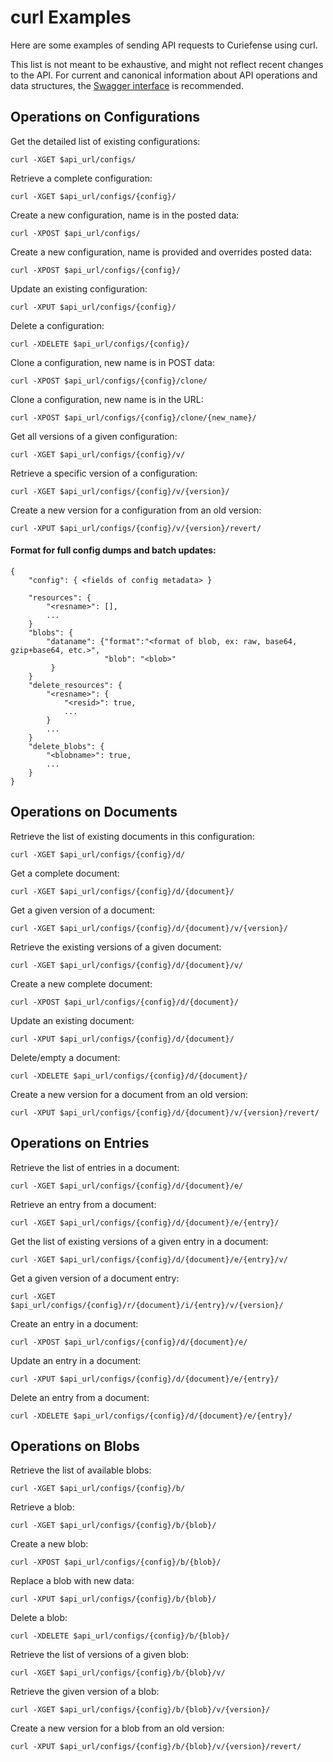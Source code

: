 # curl Examples

Here are some examples of sending API requests to Curiefense using curl. 

This list is not meant to be exhaustive, and might not reflect recent changes to the API. For current and canonical information about API operations and data structures, the [Swagger interface](./) is recommended.

## Operations on Configurations

Get the detailed list of existing configurations:

```
curl -XGET $api_url/configs/
```

Retrieve a complete configuration: 

```
curl -XGET $api_url/configs/{config}/
```

Create a new configuration, name is in the posted data:

```
curl -XPOST $api_url/configs/
```

Create a new configuration, name is provided and overrides posted data:

```
curl -XPOST $api_url/configs/{config}/
```

Update an existing configuration: 

```
curl -XPUT $api_url/configs/{config}/
```

Delete a configuration: 

```
curl -XDELETE $api_url/configs/{config}/
```

Clone a configuration, new name is in POST data:

```
curl -XPOST $api_url/configs/{config}/clone/
```

Clone a configuration, new name is in the URL: 

```
curl -XPOST $api_url/configs/{config}/clone/{new_name}/
```

Get all versions of a given configuration:

```
curl -XGET $api_url/configs/{config}/v/
```

Retrieve a specific version of a configuration:

```
curl -XGET $api_url/configs/{config}/v/{version}/
```

Create a new version for a configuration from an old version:

```
curl -XPUT $api_url/configs/{config}/v/{version}/revert/
```

#### Format for full config dumps and batch updates: <a href="markdown-header-format-for-full-config-dumps-and-batch-updates" id="markdown-header-format-for-full-config-dumps-and-batch-updates"></a>

```
{
    "config": { <fields of config metadata> }

    "resources": {
        "<resname>": [],
        ...
    }
    "blobs": {
        "dataname": {"format":"<format of blob, ex: raw, base64, gzip+base64, etc.>", 
                     "blob": "<blob>"
         }
    }
    "delete_resources": {
        "<resname>": {
            "<resid>": true,
            ...
        }
        ...
    }
    "delete_blobs": {
        "<blobname>": true,
        ...
    }
}
```

## Operations on Documents

Retrieve the list of existing documents in this configuration:

```
curl -XGET $api_url/configs/{config}/d/
```

Get a complete document:

```
curl -XGET $api_url/configs/{config}/d/{document}/
```

Get a given version of a document:

```
curl -XGET $api_url/configs/{config}/d/{document}/v/{version}/
```

Retrieve the existing versions of a given document:

```
curl -XGET $api_url/configs/{config}/d/{document}/v/
```

Create a new complete document:

```
curl -XPOST $api_url/configs/{config}/d/{document}/
```

Update an existing document:

```
curl -XPUT $api_url/configs/{config}/d/{document}/
```

Delete/empty a document:

```
curl -XDELETE $api_url/configs/{config}/d/{document}/
```

Create a new version for a document from an old version:

```
curl -XPUT $api_url/configs/{config}/d/{document}/v/{version}/revert/
```

## Operations on Entries

Retrieve the list of entries in a document:

```
curl -XGET $api_url/configs/{config}/d/{document}/e/
```

Retrieve an entry from a document:

```
curl -XGET $api_url/configs/{config}/d/{document}/e/{entry}/
```

Get the list of existing versions of a given entry in a document:

```
curl -XGET $api_url/configs/{config}/d/{document}/e/{entry}/v/
```

Get a given version of a document entry:

```
curl -XGET $api_url/configs/{config}/r/{document}/i/{entry}/v/{version}/
```

Create an entry in a document:

```
curl -XPOST $api_url/configs/{config}/d/{document}/e/
```

Update an entry in a document:

```
curl -XPUT $api_url/configs/{config}/d/{document}/e/{entry}/
```

Delete an entry from a document:

```
curl -XDELETE $api_url/configs/{config}/d/{document}/e/{entry}/
```

## Operations on Blobs

Retrieve the list of available blobs:

```
curl -XGET $api_url/configs/{config}/b/
```

Retrieve a blob:

```
curl -XGET $api_url/configs/{config}/b/{blob}/
```

Create a new blob:

```
curl -XPOST $api_url/configs/{config}/b/{blob}/
```

Replace a blob with new data:

```
curl -XPUT $api_url/configs/{config}/b/{blob}/
```

Delete a blob:

```
curl -XDELETE $api_url/configs/{config}/b/{blob}/
```

Retrieve the list of versions of a given blob:

```
curl -XGET $api_url/configs/{config}/b/{blob}/v/
```

Retrieve the given version of a blob:

```
curl -XGET $api_url/configs/{config}/b/{blob}/v/{version}/
```

Create a new version for a blob from an old version:

```
curl -XPUT $api_url/configs/{config}/b/{blob}/v/{version}/revert/
```
